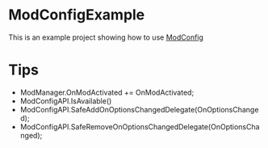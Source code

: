 # ModConfigExample
This is an example project showing how to use [ModConfig](https://github.com/FrozenFish259/duckov_mod_config)  

# Tips
* ModManager.OnModActivated += OnModActivated;
* ModConfigAPI.IsAvailable()
* ModConfigAPI.SafeAddOnOptionsChangedDelegate(OnOptionsChanged);
* ModConfigAPI.SafeRemoveOnOptionsChangedDelegate(OnOptionsChanged);